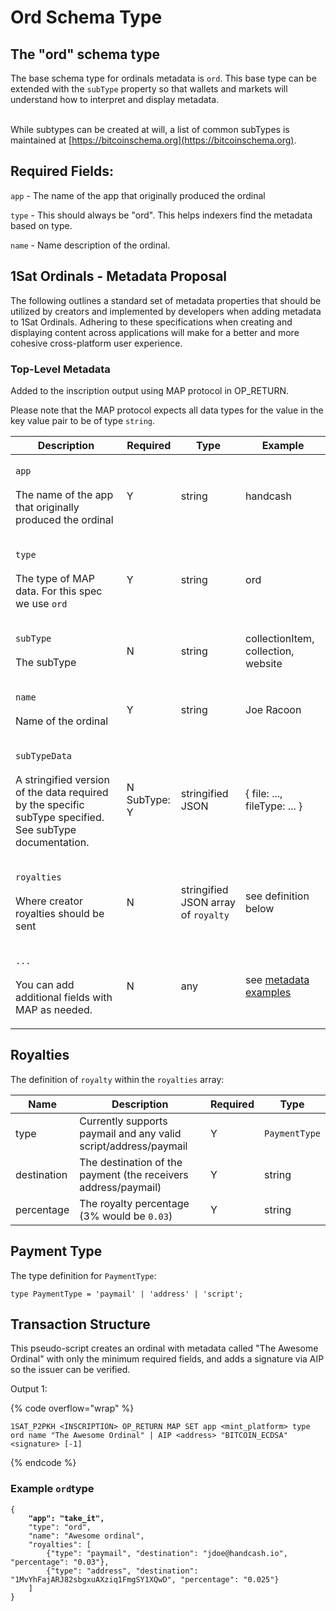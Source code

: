 # Ord Schema Type

## The "ord" schema type

The base schema type for ordinals metadata is `ord`. This base type can be extended with the `subType` property so that wallets and markets will understand how to interpret and display metadata.

\
While subtypes can be created at will, a list of common subTypes is maintained at [https://bitcoinschema.org](https://bitcoinschema.org).

## Required Fields:

`app` - The name of the app that originally produced the ordinal

`type` - This should always be "ord". This helps indexers find the metadata based on type.

`name` - Name description of the ordinal.

## 1Sat Ordinals - Metadata Proposal

The following outlines a standard set of metadata properties that should be utilized by creators and implemented by developers when adding metadata to 1Sat Ordinals. Adhering to these specifications when creating and displaying content across applications will make for a better and more cohesive cross-platform user experience.

### Top-Level Metadata

Added to the inscription output using MAP protocol in OP\_RETURN.

Please note that the MAP protocol expects all data types for the value in the key value pair to be of type `string`.

| Description                                                                                                                                     | Required                   | Type                                | Example                                    |
| ----------------------------------------------------------------------------------------------------------------------------------------------- | -------------------------- | ----------------------------------- | ------------------------------------------ |
| <p><code>app</code><br><br>The name of the app that originally produced the ordinal</p>                                                         | Y                          | string                              | handcash                                   |
| <p><code>type</code><br><br>The type of MAP data. For this spec we use <code>ord</code></p>                                                     | Y                          | string                              | ord                                        |
| <p><code>subType</code><br><br>The subType</p>                                                                                                  | N                          | string                              | collectionItem, collection, website        |
| <p><code>name</code><br><br>Name of the ordinal</p>                                                                                             | Y                          | string                              | Joe Racoon                                 |
| <p><code>subTypeData</code><br><br>A stringified version of the data required by the specific subType specified. See subType documentation.</p> | <p>N<br>SubType: Y<br></p> | stringified JSON                    | { file: ..., fileType: ... }               |
| <p><code>royalties</code><br><br>Where creator royalties should be sent</p>                                                                     | N                          | stringified JSON array of `royalty` | see definition below                       |
| <p><code>...</code><br><br>You can add additional fields with MAP as needed.</p>                                                                | N                          | any                                 | see [metadata examples](./#other-metadata) |

## Royalties

The definition of `royalty` within the `royalties` array:

| Name        | Description                                                     | Required | Type          |
| ----------- | --------------------------------------------------------------- | -------- | ------------- |
| type        | Currently supports paymail and any valid script/address/paymail | Y        | `PaymentType` |
| destination | The destination of the payment (the receivers address/paymail)  | Y        | string        |
| percentage  | The royalty percentage (3% would be `0.03`)                     | Y        | string        |

## Payment Type

The type definition for `PaymentType`:

```
type PaymentType = 'paymail' | 'address' | 'script';
```

## Transaction Structure

This pseudo-script creates an ordinal with metadata called "The Awesome Ordinal" with only the minimum required fields, and adds a signature via AIP so the issuer can be verified.

Output 1:

{% code overflow="wrap" %}
```
1SAT_P2PKH <INSCRIPTION> OP_RETURN MAP SET app <mint_platform> type ord name "The Awesome Ordinal" | AIP <address> "BITCOIN_ECDSA" <signature> [-1]
```
{% endcode %}

### Example `ord`type

<pre class="language-json"><code class="lang-json">{
<strong>    "app": "take_it",
</strong>    "type": "ord",
    "name": "Awesome ordinal",
    "royalties": [
        {"type": "paymail", "destination": "jdoe@handcash.io", "percentage": "0.03"}, 
        {"type": "address", "destination": "1MvYhFajARJ82sbgxuAXziq1FmgSY1XQwD", "percentage": "0.025"}
    ]
}
</code></pre>
